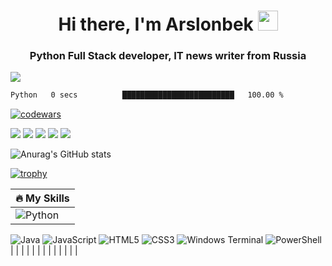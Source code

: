 <h1 align="center">Hi there, I'm Arslonbek
<img src="https://github.com/blackcater/blackcater/raw/main/images/Hi.gif" height="32"/></h1>
<h3 align="center">Python Full Stack developer, IT news writer from Russia</h3>

![](https://komarev.com/ghpvc/?username=CyberB0x)

 <!--START_SECTION:waka-->

```txt
Python   0 secs          █████████████████████████   100.00 %
```

<!--END_SECTION:waka-->

[![codewars](https://www.codewars.com/users/CyberB0x/badges/large)](https://www.codewars.com/users/username)  

![](https://github-profile-summary-cards.vercel.app/api/cards/profile-details?username=CyberB0x&theme=github_dark)
![](https://github-profile-summary-cards.vercel.app/api/cards/most-commit-language?username=CyberB0x&theme=github_dark)
![](https://github-profile-summary-cards.vercel.app/api/cards/repos-per-language?username=CyberB0x&theme=github_dark)
![](https://github-profile-summary-cards.vercel.app/api/cards/stats?username=CyberB0x&theme=github_dark)
![](https://github-profile-summary-cards.vercel.app/api/cards/productive-time?username=CyberB0x&theme=github_dark)



![Anurag's GitHub stats](https://github-readme-stats.vercel.app/api?username=CyberB0x&show_icons=true&theme=dark)

[![trophy](https://github-profile-trophy.vercel.app/?username=CyberB0x&theme=onedark)](https://github.com/CyberB0x/github-profile-trophy)

| 🔥 My Skills | 
| ------------- | 
| ![Python](https://img.shields.io/badge/python-3670A0?style=for-the-badge&logo=python&logoColor=ffdd54) 
  ![Java](https://img.shields.io/badge/java-%23ED8B00.svg?style=for-the-badge&logo=openjdk&logoColor=white)
  ![JavaScript](https://img.shields.io/badge/javascript-%23323330.svg?style=for-the-badge&logo=javascript&logoColor=%23F7DF1E)
  ![HTML5](https://img.shields.io/badge/html5-%23E34F26.svg?style=for-the-badge&logo=html5&logoColor=white)
  ![CSS3](https://img.shields.io/badge/css3-%231572B6.svg?style=for-the-badge&logo=css3&logoColor=white)
  ![Windows Terminal](https://img.shields.io/badge/Windows%20Terminal-%234D4D4D.svg?style=for-the-badge&logo=windows-terminal&logoColor=white)
  ![PowerShell](https://img.shields.io/badge/PowerShell-%235391FE.svg?style=for-the-badge&logo=powershell&logoColor=white) |
|   |
|   |
| |
|   |
|  |
|   |









<!--
**CyberB0x/CyberB0x** is a ✨ _special_ ✨ repository because its `README.md` (this file) appears on your GitHub profile.

Here are some ideas to get you started:

- 🔭 I’m currently working on ...
- 🌱 I’m currently learning ...
- 👯 I’m looking to collaborate on ...
- 🤔 I’m looking for help with ...
- 💬 Ask me about ...
- 📫 How to reach me: ...
- 😄 Pronouns: ...
- ⚡ Fun fact: ...
-->
